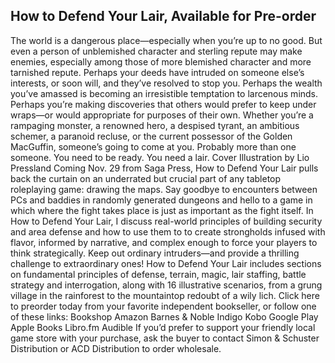 ## How to Defend Your Lair, Available for Pre-order

The world is a dangerous place—especially when you’re up to no good.
But even a person of unblemished character and sterling repute may make enemies, especially among those of more blemished character and more tarnished repute. Perhaps your deeds have intruded on someone else’s interests, or soon will, and they’ve resolved to stop you. Perhaps the wealth you’ve amassed is becoming an irresistible temptation to larcenous minds. Perhaps you’re making discoveries that others would prefer to keep under wraps—or would appropriate for purposes of their own.
Whether you’re a rampaging monster, a renowned hero, a despised tyrant, an ambitious schemer, a paranoid recluse, or the current possessor of the Golden MacGuffin, someone’s going to come at you. Probably more than one someone. You need to be ready.
You need a lair.
Cover Illustration by Lio Pressland
Coming Nov. 29 from Saga Press, How to Defend Your Lair pulls back the curtain on an underrated but crucial part of any tabletop roleplaying game: drawing the maps. Say goodbye to encounters between PCs and baddies in randomly generated dungeons and hello to a game in which where the fight takes place is just as important as the fight itself.
In How to Defend Your Lair, I discuss real-world principles of building security and area defense and how to use them to to create strongholds infused with flavor, informed by narrative, and complex enough to force your players to think strategically. Keep out ordinary intruders—and provide a thrilling challenge to extraordinary ones!
How to Defend Your Lair includes sections on fundamental principles of defense, terrain, magic, lair staffing, battle strategy and interrogation, along with 16 illustrative scenarios, from a grung village in the rainforest to the mountaintop redoubt of a wily lich.
Click here to preorder today from your favorite independent bookseller, or follow one of these links:
Bookshop
Amazon
Barnes & Noble
Indigo
Kobo
Google Play
Apple Books
Libro.fm
Audible
If you’d prefer to support your friendly local game store with your purchase, ask the buyer to contact Simon & Schuster Distribution or ACD Distribution to order wholesale.

